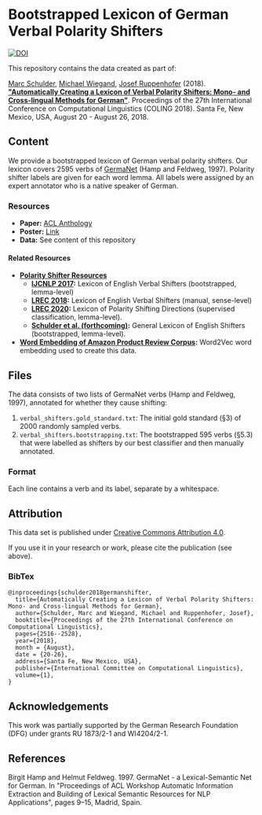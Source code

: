 # Bootstrapped Lexicon of German Verbal Polarity Shifters
[![DOI](https://zenodo.org/badge/DOI/10.5281/zenodo.3365369.svg)](https://doi.org/10.5281/zenodo.3365369)

This repository contains the data created as part of:

[Marc Schulder](http://marc.schulder.info), [Michael Wiegand](http://www.coli.uni-saarland.de/~miwieg/), [Josef Ruppenhofer](http://ruppenhofer.de/) (2018). [**"Automatically Creating a Lexicon of Verbal Polarity Shifters: Mono- and Cross-lingual Methods for German"**](https://www.aclweb.org/anthology/C18-1213). Proceedings of the 27th International Conference on Computational Linguistics (COLING 2018). Santa Fe, New Mexico, USA, August 20 - August 26, 2018.

## Content
We provide a bootstrapped lexicon of German verbal polarity shifters.
Our lexicon covers 2595 verbs of [GermaNet](http://www.sfs.uni-tuebingen.de/GermaNet/) (Hamp and Feldweg, 1997).
Polarity shifter labels are given for each word lemma.
All labels were assigned by an expert annotator who is a native speaker of German.

### Resources
- **Paper:** [ACL Anthology](https://www.aclweb.org/anthology/C18-1213)
- **Poster:** [Link](http://marc.schulder.info/files/posters/2018_07_bootstrapped-lexicon-of-german-verbal-polarity-shifters.pdf)
- **Data:** See content of this repository

#### Related Resources
- **[Polarity Shifter Resources](https://github.com/uds-lsv/polarity-shifter-resources)**
  - **[IJCNLP 2017](https://github.com/uds-lsv/bootstrapped-lexicon-of-english-verbal-polarity-shifters):** Lexicon of English Verbal Shifters (bootstrapped, lemma-level)
  - **[LREC 2018](https://github.com/uds-lsv/lexicon-of-english-verbal-polarity-shifters):** Lexicon of English Verbal Shifters (manual, sense-level)
  - **[LREC 2020](https://github.com/uds-lsv/lexicon-of-polarity-shifting-directions):** Lexicon of Polarity Shifting Directions (supervised classification, lemma-level).
  - **[Schulder et al. (forthcoming)](https://github.com/uds-lsv/bootstrapped-lexicon-of-english-polarity-shifters):** General Lexicon of English Shifters (bootstrapped, lemma-level).
- **[Word Embedding of Amazon Product Review Corpus](https://doi.org/10.5281/zenodo.3370051):** Word2Vec word embedding used to create this data.
## Files
The data consists of two lists of GermaNet verbs (Hamp and Feldweg, 1997), annotated for whether they cause shifting:
1. `verbal_shifters.gold_standard.txt`: The initial gold standard (§3) of 2000 randomly sampled verbs.
2. `verbal_shifters.bootstrapping.txt`: The bootstrapped 595 verbs (§5.3) that were labelled as shifters by our best classifier and then manually annotated.

### Format
Each line contains a verb and its label, separate by a whitespace.

## Attribution
This data set is published under [Creative Commons Attribution 4.0](https://github.com/uds-lsv/bootstrapped-lexicon-of-german-verbal-polarity-shifters/blob/master/LICENSE).

If you use it in your research or work, please cite the publication (see above).

### BibTex
```
@inproceedings{schulder2018germanshifter,
  title={Automatically Creating a Lexicon of Verbal Polarity Shifters: Mono- and Cross-lingual Methods for German},
  author={Schulder, Marc and Wiegand, Michael and Ruppenhofer, Josef},
  booktitle={Proceedings of the 27th International Conference on Computational Linguistics},
  pages={2516--2528},
  year={2018},
  month = {August},
  date = {20-26},
  address={Santa Fe, New Mexico, USA},
  publisher={International Committee on Computational Linguistics},
  volume={1},
}
```

## Acknowledgements
This work was partially supported by the German Research Foundation (DFG) under grants RU 1873/2-1 and WI4204/2-1.

## References
Birgit Hamp and Helmut Feldweg. 1997. GermaNet - a Lexical-Semantic Net for German. In "Proceedings of ACL Workshop Automatic Information Extraction and Building of Lexical Semantic Resources for NLP Applications", pages 9–15, Madrid, Spain.

